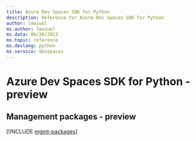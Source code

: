 ```yaml
---
title: Azure Dev Spaces SDK for Python
description: Reference for Azure Dev Spaces SDK for Python
author: lmazuel
ms.author: lmazuel
ms.data: 06/26/2023
ms.topic: reference
ms.devlang: python
ms.service: devspaces
---
```

# Azure Dev Spaces SDK for Python - preview

## Management packages - preview
[!INCLUDE [mgmt-packages](dev-spaces-mgmt-index.md)]